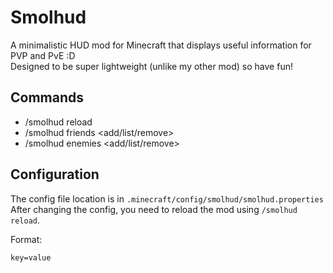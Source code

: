 # Smolhud

A minimalistic HUD mod for Minecraft that displays useful information for PVP and PvE :D   
Designed to be super lightweight (unlike my other mod) so have fun!

## Commands
- /smolhud reload
- /smolhud friends <add/list/remove>
- /smolhud enemies <add/list/remove>

## Configuration
The config file location is in `.minecraft/config/smolhud/smolhud.properties`   
After changing the config, you need to reload the mod using `/smolhud reload`.

Format:
```
key=value
```